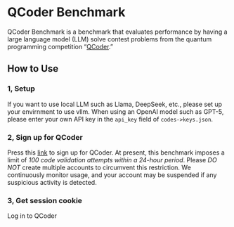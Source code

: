 # QCoder Benchmark

  QCoder Benchmark is a benchmark that evaluates performance by having a large language model (LLM) solve contest problems from the quantum programming competition “[QCoder](https://www.qcoder.jp/en).”

## How to Use

### 1, Setup
  If you want to use local LLM such as Llama, DeepSeek, etc., please set up your envirnment to use vllm. 
  When using an OpenAI model such as GPT-5, please enter your own API key in the `api_key` field of `codes->keys.json`.

### 2, Sign up for QCoder
  Press this [link](https://www.qcoder.jp/en/auth/signup) to sign up for QCoder. At present, this benchmark imposes a limit of *100 code validation attempts within a 24-hour period*. Please *DO* *NOT* create multiple accounts to circumvent this restriction. We continuously monitor usage, and your account may be suspended if any suspicious activity is detected.

### 3, Get session cookie
  Log in to QCoder 
